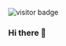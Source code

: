 ![visitor badge](https://visitor-badge.laobi.icu/badge?page_id=Irusou.visitor-badge&left_color=red&right_color=green&left_text=HelloVisitors)
### Hi there 👋

<!--
**Irusou/Irusou** is a ✨ _special_ ✨ repository because its `README.md` (this file) appears on your GitHub profile.

Here are some ideas to get you started:

- 🔭 I’m currently working on ...
- 🌱 I’m currently learning ...
- 👯 I’m looking to collaborate on ...
- 🤔 I’m looking for help with ...
- 💬 Ask me about ...
- 📫 How to reach me: ...
- 😄 Pronouns: ...
- ⚡ Fun fact: ...
-->

